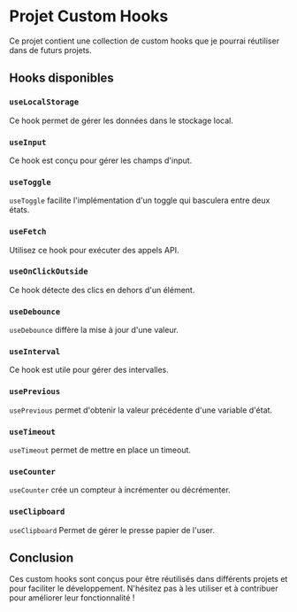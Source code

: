 # Projet Custom Hooks

Ce projet contient une collection de custom hooks que je pourrai réutiliser dans de futurs projets.

## Hooks disponibles

### `useLocalStorage`

Ce hook permet de gérer les données dans le stockage local.

### `useInput`

Ce hook est conçu pour gérer les champs d'input.

### `useToggle`

`useToggle` facilite l'implémentation d'un toggle qui basculera entre deux états.

### `useFetch`

Utilisez ce hook pour exécuter des appels API.

### `useOnClickOutside`

Ce hook détecte des clics en dehors d'un élément.

### `useDebounce`

`useDebounce` diffère la mise à jour d'une valeur.

### `useInterval`

Ce hook est utile pour gérer des intervalles.

### `usePrevious`

`usePrevious` permet d'obtenir la valeur précédente d'une variable d'état.

### `useTimeout`

`useTimeout` permet de mettre en place un timeout.

### `useCounter`

`useCounter` crée un compteur à incrémenter ou décrémenter.

### `useClipboard`

`useClipboard` Permet de gérer le presse papier de l'user.

## Conclusion

Ces custom hooks sont conçus pour être réutilisés dans différents projets et pour faciliter le développement. N'hésitez pas à les utiliser et à contribuer pour améliorer leur fonctionnalité !
